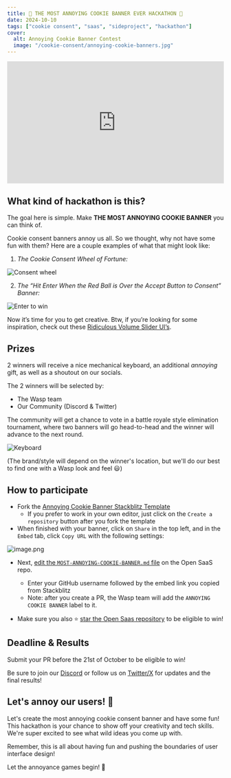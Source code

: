 ```yaml
---
title: 🍪 THE MOST ANNOYING COOKIE BANNER EVER HACKATHON 🤬
date: 2024-10-10
tags: ["cookie consent", "saas", "sideproject", "hackathon"] 
cover:
  alt: Annoying Cookie Banner Contest
  image: "/cookie-consent/annoying-cookie-banners.jpg"
---
```

<div style="position: relative; padding-bottom: 56.25%; height: 0; overflow: hidden;">
  <iframe 
    style="position: absolute; top: 0; left: 0; width: 100%; height: 100%;"
    src="https://www.youtube.com/embed/tLEEk8Q5jo4?si=U-nROtawDHrjJ4k0" 
    title="YouTube video player" 
    frameborder="0" 
    allow="accelerometer; autoplay; clipboard-write; encrypted-media; gyroscope; picture-in-picture; web-share" 
    referrerpolicy="strict-origin-when-cross-origin" 
    allowfullscreen>
  </iframe>
</div>

## What kind of hackathon is this?

The goal here is simple. Make **THE MOST ANNOYING COOKIE BANNER** you can think of.

Cookie consent banners annoy us all. So we thought, why not have some fun with them? Here are a couple examples of what that might look like:

1. *The Cookie Consent Wheel of Fortune:*

![Consent wheel](/cookie-consent/wheel.gif)

2. *The “Hit Enter When the Red Ball is Over the Accept Button to Consent” Banner:* 
    
![Enter to win](/cookie-consent/enter.gif)
    

Now it’s time for you to get creative. Btw, if you’re looking for some inspiration, check out these [Ridiculous Volume Slider UI’s](https://uxdesign.cc/the-worst-volume-control-ui-in-the-world-60713dc86950).

## Prizes

2 winners will receive a nice mechanical keyboard, an additional *annoying* gift, as well as a shoutout on our socials.

The 2 winners will be selected by:

- The Wasp team
- Our Community (Discord & Twitter)

The community will get a chance to vote in a battle royale style elimination tournament, where two banners will go head-to-head and the winner will advance to the next round.

![Keyboard](/cookie-consent/keyboard.jpg)

(The brand/style will depend on the winner's location, but we'll do our best to find one with a Wasp look and feel 😃)

## How to participate

- Fork the [Annoying Cookie Banner Stackblitz Template](https://stackblitz.com/edit/vitejs-vite-uiyjag?file=src%2Flanding-page%2Fcomponents%2FCookieConsentBanner.tsx)
    - If you prefer to work in your own editor, just click on the `Create a repository` button after you fork the template
- When finished with your banner, click on `Share` in the top left, and in the `Embed` tab, click `Copy URL` with the following settings:
    
![image.png](/cookie-consent/image.png)
    
- Next, [edit the `MOST-ANNOYING-COOKIE-BANNER.md` file](https://github.com/wasp-lang/open-saas/edit/main/MOST-ANNOYING-COOKIE-BANNER.md) on the Open SaaS repo.
    - Enter your GitHub username followed by the embed link you copied from Stackblitz 
    - Note: after you create a PR, the Wasp team will add the `ANNOYING COOKIE BANNER` label to it. 
    
- Make sure you also ⭐️ [star the Open Saas repository](https://github.com/wasp-lang/open-saas) to be eligible to win!

## Deadline & Results

Submit your PR before the 21st of October to be eligible to win!

Be sure to join our [Discord](https://discord.gg/rzdnErX) or follow us on [Twitter/X](https://twitter.com/wasplang) for updates and the final results!

## Let's annoy our users! 🚀

Let's create the most annoying cookie consent banner and have some fun! This hackathon is your chance to show off your creativity and tech skills. We're super excited to see what wild ideas you come up with. 

Remember, this is all about having fun and pushing the boundaries of user interface design!

Let the annoyance games begin! 🎉